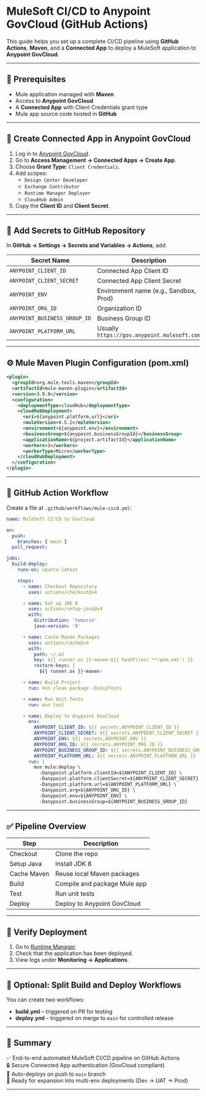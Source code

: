 # MuleSoft CI/CD to Anypoint GovCloud (GitHub Actions)

This guide helps you set up a complete CI/CD pipeline using **GitHub Actions**, **Maven**, and a **Connected App** to deploy a MuleSoft application to **Anypoint GovCloud**.

---

## 🧩 Prerequisites

- Mule application managed with **Maven**
- Access to **Anypoint GovCloud**
- A **Connected App** with Client Credentials grant type
- Mule app source code hosted in **GitHub**

---

## 🔐 Create Connected App in Anypoint GovCloud

1. Log in to [Anypoint GovCloud](https://gov.anypoint.mulesoft.com/).
2. Go to **Access Management → Connected Apps → Create App**.
3. Choose **Grant Type:** `Client Credentials`.
4. Add scopes:
   - `Design Center Developer`
   - `Exchange Contributor`
   - `Runtime Manager Deployer`
   - `CloudHub Admin`
5. Copy the **Client ID** and **Client Secret**.

---

## 🧰 Add Secrets to GitHub Repository

In **GitHub → Settings → Secrets and Variables → Actions**, add:

| Secret Name | Description |
|--------------|--------------|
| `ANYPOINT_CLIENT_ID` | Connected App Client ID |
| `ANYPOINT_CLIENT_SECRET` | Connected App Client Secret |
| `ANYPOINT_ENV` | Environment name (e.g., Sandbox, Prod) |
| `ANYPOINT_ORG_ID` | Organization ID |
| `ANYPOINT_BUSINESS_GROUP_ID` | Business Group ID |
| `ANYPOINT_PLATFORM_URL` | Usually `https://gov.anypoint.mulesoft.com` |

---

## ⚙️ Mule Maven Plugin Configuration (pom.xml)

```xml
<plugin>
  <groupId>org.mule.tools.maven</groupId>
  <artifactId>mule-maven-plugin</artifactId>
  <version>3.9.0</version>
  <configuration>
    <deploymentType>cloudHub</deploymentType>
    <cloudHubDeployment>
      <uri>${anypoint.platform.url}</uri>
      <muleVersion>4.5.2</muleVersion>
      <environment>${anypoint.env}</environment>
      <businessGroup>${anypoint.businessGroupId}</businessGroup>
      <applicationName>${project.artifactId}</applicationName>
      <workers>1</workers>
      <workerType>Micro</workerType>
    </cloudHubDeployment>
  </configuration>
</plugin>
```

---

## 🚀 GitHub Action Workflow

Create a file at `.github/workflows/mule-cicd.yml`:

```yaml
name: MuleSoft CI/CD to GovCloud

on:
  push:
    branches: [ main ]
  pull_request:

jobs:
  build-deploy:
    runs-on: ubuntu-latest

    steps:
      - name: Checkout Repository
        uses: actions/checkout@v4

      - name: Set up JDK 8
        uses: actions/setup-java@v4
        with:
          distribution: 'temurin'
          java-version: '8'

      - name: Cache Maven Packages
        uses: actions/cache@v4
        with:
          path: ~/.m2
          key: ${{ runner.os }}-maven-${{ hashFiles('**/pom.xml') }}
          restore-keys: |
            ${{ runner.os }}-maven-

      - name: Build Project
        run: mvn clean package -DskipTests

      - name: Run Unit Tests
        run: mvn test

      - name: Deploy to Anypoint GovCloud
        env:
          ANYPOINT_CLIENT_ID: ${{ secrets.ANYPOINT_CLIENT_ID }}
          ANYPOINT_CLIENT_SECRET: ${{ secrets.ANYPOINT_CLIENT_SECRET }}
          ANYPOINT_ENV: ${{ secrets.ANYPOINT_ENV }}
          ANYPOINT_ORG_ID: ${{ secrets.ANYPOINT_ORG_ID }}
          ANYPOINT_BUSINESS_GROUP_ID: ${{ secrets.ANYPOINT_BUSINESS_GROUP_ID }}
          ANYPOINT_PLATFORM_URL: ${{ secrets.ANYPOINT_PLATFORM_URL }}
        run: |
          mvn mule:deploy \
            -Danypoint.platform.clientId=${ANYPOINT_CLIENT_ID} \
            -Danypoint.platform.clientSecret=${ANYPOINT_CLIENT_SECRET} \
            -Danypoint.platform.url=${ANYPOINT_PLATFORM_URL} \
            -Danypoint.org=${ANYPOINT_ORG_ID} \
            -Danypoint.env=${ANYPOINT_ENV} \
            -Danypoint.businessGroup=${ANYPOINT_BUSINESS_GROUP_ID}
```

---

## ✅ Pipeline Overview

| Step | Description |
|------|--------------|
| Checkout | Clone the repo |
| Setup Java | Install JDK 8 |
| Cache Maven | Reuse local Maven packages |
| Build | Compile and package Mule app |
| Test | Run unit tests |
| Deploy | Deploy to Anypoint GovCloud |

---

## 🧭 Verify Deployment

1. Go to [Runtime Manager](https://gov.anypoint.mulesoft.com/runtime-manager/).
2. Check that the application has been deployed.
3. View logs under **Monitoring → Applications**.

---

## 🧪 Optional: Split Build and Deploy Workflows

You can create two workflows:
- **build.yml** – triggered on PR for testing
- **deploy.yml** – triggered on merge to `main` for controlled release

---

## 🏁 Summary

✅ End-to-end automated MuleSoft CI/CD pipeline on GitHub Actions  
🔒 Secure Connected App authentication (GovCloud compliant)  
🚀 Auto-deploys on push to `main` branch  
🧠 Ready for expansion into multi-env deployments (Dev → UAT → Prod)

---
